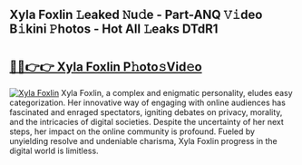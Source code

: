 ## Xyla Foxlin 𝙻eaked 𝙽u𝚍e - Part-ANQ 𝚅𝚒deo B𝚒kini 𝙿hotos - Hot All 𝙻eaks DTdR1

# <h2><a href="http://ld3sny.urlbe.top/?page=Xyla+Foxlin">🔗🔗👉👉 Xyla Foxlin P𝚑oto𝚜Vid𝚎o</a></h2>

[![Xyla Foxlin](https://i.imgur.com/eBuTRDB.gif)](http://ld3sny.urlbe.top/?page=Xyla+Foxlin)
Xyla Foxlin, a complex and enigmatic personality, eludes easy categorization. Her innovative way of engaging with online audiences has fascinated and enraged spectators, igniting debates on privacy, morality, and the intricacies of digital societies. Despite the uncertainty of her next steps, her impact on the online community is profound. Fueled by unyielding resolve and undeniable charisma, Xyla Foxlin progress in the digital world is limitless.
